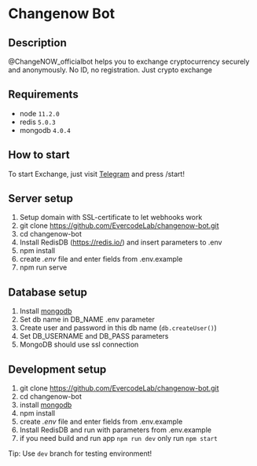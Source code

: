 
# Changenow Bot

## Description

@ChangeNOW_officialbot helps you to exchange cryptocurrency securely and anonymously. No ID, no registration. Just crypto exchange

## Requirements

- node `11.2.0`
- redis `5.0.3`
- mongodb `4.0.4`

## How to start

To start Exchange, just visit [Telegram](http://t.me/changeNOW_officialbot_) and press /start!

## Server setup

1. Setup domain with SSL-certificate to let webhooks work
2. git clone https://github.com/EvercodeLab/changenow-bot.git
3. cd changenow-bot
4. Install RedisDB (https://redis.io/) and insert parameters to .env
5. npm install
6. create _.env_ file and enter fields from .env.example
7. npm run serve

## Database setup
1. Install [mongodb](https://docs.mongodb.com/v4.0/administration/install-on-linux/)
2. Set db name in DB_NAME .env parameter
3. Create user and password in this db name (`db.createUser()`)
4. Set DB_USERNAME and DB_PASS parameters
5. MongoDB should use ssl connection

## Development setup

1. git clone https://github.com/EvercodeLab/changenow-bot.git
2. cd changenow-bot
3. install [mongodb](https://docs.mongodb.com/v4.0/administration/install-on-linux/)
4. npm install
5. create _.env_ file and enter fields from .env.example
6. Install RedisDB and run with parameters from .env.example
7. if you need build and run app `npm run dev` only run `npm start`

Tip: Use `dev` branch for testing environment!



